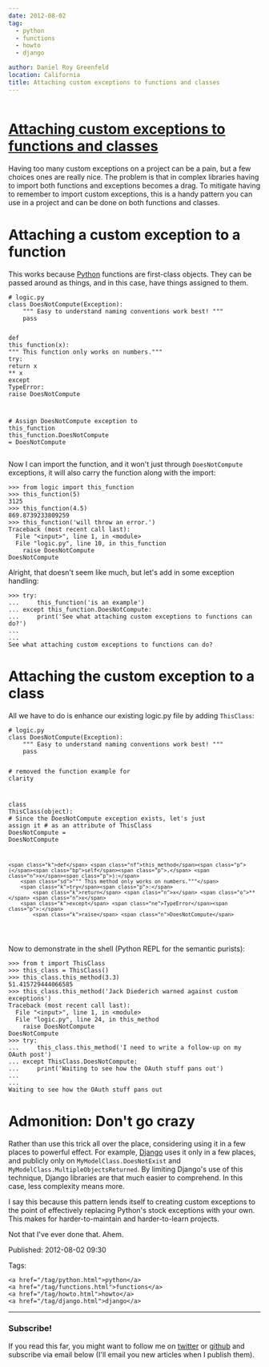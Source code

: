 ```yaml
---
date: 2012-08-02
tag:
  - python
  - functions
  - howto
  - django

author: Daniel Roy Greenfeld
location: California
title: Attaching custom exceptions to functions and classes
---
```


<div class="twelve wide column">
  <h1 class="ui block header">
    <div class="content">
      <a href="/attaching-custom-exceptions-to-functions-and-classes.html"
        >Attaching custom exceptions to functions and classes</a
      >
    </div>
  </h1>
  <p>
    Having too many custom exceptions on a project can be a pain, but a few
    choices ones are really nice. The problem is that in complex libraries
    having to import both functions and exceptions becomes a drag. To mitigate
    having to remember to import custom exceptions, this is a handy pattern you
    can use in a project and can be done on both functions and classes.
  </p>
  <h1 id="attaching-a-custom-exception-to-a-function">
    Attaching a custom exception to a function
  </h1>
  <p>
    This works because
    <a href="http://python.org" target="_blank">Python</a> functions are
    first-class objects. They can be passed around as things, and in this case,
    have things assigned to them.
  </p>
  <div class="codehilite ui secondary segment">
    <pre><span></span><code><span class="c1"># logic.py</span>
<span class="k">class</span> <span class="nc">DoesNotCompute</span><span class="p">(</span><span class="ne">Exception</span><span class="p">):</span>
    <span class="sd">""" Easy to understand naming conventions work best! """</span>
    <span class="k">pass</span>

<span class="k">def</span> <span class="nf">this_function</span><span class="p">(</span><span class="n">x</span><span class="p">):</span>
<span class="sd">""" This function only works on numbers."""</span>
<span class="k">try</span><span class="p">:</span>
<span class="k">return</span> <span class="n">x</span> <span class="o">\*\*</span> <span class="n">x</span>
<span class="k">except</span> <span class="ne">TypeError</span><span class="p">:</span>
<span class="k">raise</span> <span class="n">DoesNotCompute</span>

<span class="c1"># Assign DoesNotCompute exception to this_function</span>
<span class="n">this_function</span><span class="o">.</span><span class="n">DoesNotCompute</span> <span class="o">=</span> <span class="n">DoesNotCompute</span>
</code></pre>
  </div>
  <p>
    Now I can import the function, and it won't just through
    <code>DoesNotCompute</code> exceptions, it will also carry the function
    along with the import:
  </p>
  <div class="codehilite ui secondary segment">
    <pre><span></span><code><span class="o">&gt;&gt;&gt;</span> <span class="kn">from</span> <span class="nn">logic</span> <span class="kn">import</span> <span class="n">this_function</span>
<span class="o">&gt;&gt;&gt;</span> <span class="n">this_function</span><span class="p">(</span><span class="mi">5</span><span class="p">)</span>
<span class="mi">3125</span>
<span class="o">&gt;&gt;&gt;</span> <span class="n">this_function</span><span class="p">(</span><span class="mf">4.5</span><span class="p">)</span>
<span class="mf">869.8739233809259</span>
<span class="o">&gt;&gt;&gt;</span> <span class="n">this_function</span><span class="p">(</span><span class="s1">'will throw an error.'</span><span class="p">)</span>
<span class="n">Traceback</span> <span class="p">(</span><span class="n">most</span> <span class="n">recent</span> <span class="n">call</span> <span class="n">last</span><span class="p">):</span>
  <span class="n">File</span> <span class="s2">"&lt;input&gt;"</span><span class="p">,</span> <span class="n">line</span> <span class="mi">1</span><span class="p">,</span> <span class="ow">in</span> <span class="o">&lt;</span><span class="n">module</span><span class="o">&gt;</span>
  <span class="n">File</span> <span class="s2">"logic.py"</span><span class="p">,</span> <span class="n">line</span> <span class="mi">10</span><span class="p">,</span> <span class="ow">in</span> <span class="n">this_function</span>
    <span class="k">raise</span> <span class="n">DoesNotCompute</span>
<span class="n">DoesNotCompute</span>
</code></pre>
  </div>
  <p>
    Alright, that doesn't seem like much, but let's add in some exception
    handling:
  </p>
  <div class="codehilite ui secondary segment">
    <pre><span></span><code><span class="o">&gt;&gt;&gt;</span> <span class="k">try</span><span class="p">:</span>
<span class="o">...</span>     <span class="n">this_function</span><span class="p">(</span><span class="s1">'is an example'</span><span class="p">)</span>
<span class="o">...</span> <span class="k">except</span> <span class="n">this_function</span><span class="o">.</span><span class="n">DoesNotCompute</span><span class="p">:</span>
<span class="o">...</span>     <span class="k">print</span><span class="p">(</span><span class="s1">'See what attaching custom exceptions to functions can do?'</span><span class="p">)</span>
<span class="o">...</span>     
<span class="o">...</span> 
<span class="n">See</span> <span class="n">what</span> <span class="n">attaching</span> <span class="n">custom</span> <span class="n">exceptions</span> <span class="n">to</span> <span class="n">functions</span> <span class="n">can</span> <span class="n">do</span><span class="err">?</span>
</code></pre>
  </div>
  <h1 id="attaching-the-custom-exception-to-a-class">
    Attaching the custom exception to a class
  </h1>
  <p>
    All we have to do is enhance our existing logic.py file by adding
    <code>ThisClass</code>:
  </p>
  <div class="codehilite ui secondary segment">
    <pre><span></span><code><span class="c1"># logic.py</span>
<span class="k">class</span> <span class="nc">DoesNotCompute</span><span class="p">(</span><span class="ne">Exception</span><span class="p">):</span>
    <span class="sd">""" Easy to understand naming conventions work best! """</span>
    <span class="k">pass</span>

<span class="c1"># removed the function example for clarity</span>

<span class="k">class</span> <span class="nc">ThisClass</span><span class="p">(</span><span class="nb">object</span><span class="p">):</span>
<span class="c1"># Since the DoesNotCompute exception exists, let's just assign it</span>
<span class="c1"># as an attribute of ThisClass</span>
<span class="n">DoesNotCompute</span> <span class="o">=</span> <span class="n">DoesNotCompute</span>

    <span class="k">def</span> <span class="nf">this_method</span><span class="p">(</span><span class="bp">self</span><span class="p">,</span> <span class="n">x</span><span class="p">):</span>
        <span class="sd">""" This method only works on numbers."""</span>
        <span class="k">try</span><span class="p">:</span>
            <span class="k">return</span> <span class="n">x</span> <span class="o">**</span> <span class="n">x</span>
        <span class="k">except</span> <span class="ne">TypeError</span><span class="p">:</span>
            <span class="k">raise</span> <span class="n">DoesNotCompute</span>

</code></pre>
  </div>
  <p>Now to demonstrate in the shell (Python REPL for the semantic purists):</p>
  <div class="codehilite ui secondary segment">
    <pre><span></span><code><span class="o">&gt;&gt;&gt;</span> <span class="kn">from</span> <span class="nn">t</span> <span class="kn">import</span> <span class="n">ThisClass</span>
<span class="o">&gt;&gt;&gt;</span> <span class="n">this_class</span> <span class="o">=</span> <span class="n">ThisClass</span><span class="p">()</span>
<span class="o">&gt;&gt;&gt;</span> <span class="n">this_class</span><span class="o">.</span><span class="n">this_method</span><span class="p">(</span><span class="mf">3.3</span><span class="p">)</span>
<span class="mf">51.415729444066585</span>
<span class="o">&gt;&gt;&gt;</span> <span class="n">this_class</span><span class="o">.</span><span class="n">this_method</span><span class="p">(</span><span class="s1">'Jack Diederich warned against custom exceptions'</span><span class="p">)</span>
<span class="n">Traceback</span> <span class="p">(</span><span class="n">most</span> <span class="n">recent</span> <span class="n">call</span> <span class="n">last</span><span class="p">):</span>
  <span class="n">File</span> <span class="s2">"&lt;input&gt;"</span><span class="p">,</span> <span class="n">line</span> <span class="mi">1</span><span class="p">,</span> <span class="ow">in</span> <span class="o">&lt;</span><span class="n">module</span><span class="o">&gt;</span>
  <span class="n">File</span> <span class="s2">"logic.py"</span><span class="p">,</span> <span class="n">line</span> <span class="mi">24</span><span class="p">,</span> <span class="ow">in</span> <span class="n">this_method</span>
    <span class="k">raise</span> <span class="n">DoesNotCompute</span>
<span class="n">DoesNotCompute</span>
<span class="o">&gt;&gt;&gt;</span> <span class="k">try</span><span class="p">:</span>
<span class="o">...</span>     <span class="n">this_class</span><span class="o">.</span><span class="n">this_method</span><span class="p">(</span><span class="s1">'I need to write a follow-up on my OAuth post'</span><span class="p">)</span>
<span class="o">...</span> <span class="k">except</span> <span class="n">ThisClass</span><span class="o">.</span><span class="n">DoesNotCompute</span><span class="p">:</span>
<span class="o">...</span>     <span class="k">print</span><span class="p">(</span><span class="s1">'Waiting to see how the OAuth stuff pans out'</span><span class="p">)</span>
<span class="o">...</span>
<span class="o">...</span> 
<span class="n">Waiting</span> <span class="n">to</span> <span class="n">see</span> <span class="n">how</span> <span class="n">the</span> <span class="n">OAuth</span> <span class="n">stuff</span> <span class="n">pans</span> <span class="n">out</span>
</code></pre>
  </div>
  <h1 id="admonition-dont-go-crazy">Admonition: Don't go crazy</h1>
  <p>
    Rather than use this trick all over the place, considering using it in a few
    places to powerful effect. For example,
    <a href="http://djangoproject.com" target="_blank">Django</a> uses it only
    in a few places, and publicly only on
    <code>MyModelClass.DoesNotExist</code> and
    <code>MyModelClass.MultipleObjectsReturned</code>. By limiting Django's use
    of this technique, Django libraries are that much easier to comprehend. In
    this case, less complexity means more.
  </p>
  <p>
    I say this because this pattern lends itself to creating custom exceptions
    to the point of effectively replacing Python's stock exceptions with your
    own. This makes for harder-to-maintain and harder-to-learn projects.
  </p>
  <p>Not that I've ever done that. Ahem.</p>
  <p>Published: 2012-08-02 09:30</p>
  <p>
    Tags:

    <a href="/tag/python.html">python</a>
    <a href="/tag/functions.html">functions</a>
    <a href="/tag/howto.html">howto</a>
    <a href="/tag/django.html">django</a>
  </p>
  <hr />
  <h3 class="ui header">Subscribe!</h3>
  <p>
    If you read this far, you might want to follow me on
    <a href="https://twitter.com/pydanny">twitter</a> or
    <a href="https://github.com/pydanny">github</a> and subscribe via email
    below (I'll email you new articles when I publish them).
  </p>
   
</div>
